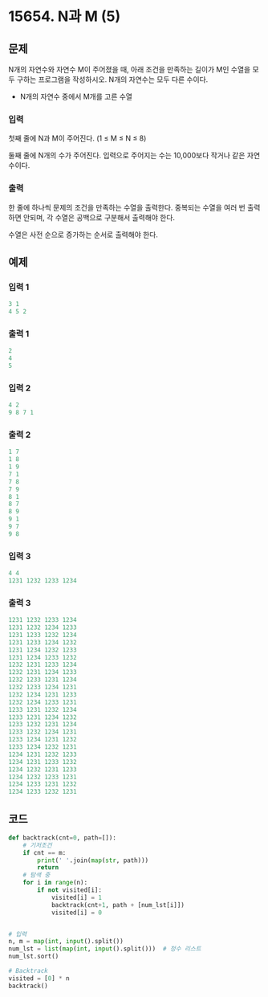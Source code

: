 # 15654. N과 M (5)

## 문제

N개의 자연수와 자연수 M이 주어졌을 때, 아래 조건을 만족하는 길이가 M인 수열을 모두 구하는 프로그램을 작성하시오. N개의 자연수는 모두 다른 수이다.

- N개의 자연수 중에서 M개를 고른 수열



### 입력

첫째 줄에 N과 M이 주어진다. (1 ≤ M ≤ N ≤ 8)

둘째 줄에 N개의 수가 주어진다. 입력으로 주어지는 수는 10,000보다 작거나 같은 자연수이다.

### 출력

한 줄에 하나씩 문제의 조건을 만족하는 수열을 출력한다. 중복되는 수열을 여러 번 출력하면 안되며, 각 수열은 공백으로 구분해서 출력해야 한다.

수열은 사전 순으로 증가하는 순서로 출력해야 한다.





## 예제

### 입력 1

```python
3 1
4 5 2
```

### 출력 1

```python
2
4
5
```



### 입력 2

```python
4 2
9 8 7 1
```

### 출력 2

```python
1 7
1 8
1 9
7 1
7 8
7 9
8 1
8 7
8 9
9 1
9 7
9 8
```



### 입력 3

```python
4 4
1231 1232 1233 1234
```

### 출력 3

```python
1231 1232 1233 1234
1231 1232 1234 1233
1231 1233 1232 1234
1231 1233 1234 1232
1231 1234 1232 1233
1231 1234 1233 1232
1232 1231 1233 1234
1232 1231 1234 1233
1232 1233 1231 1234
1232 1233 1234 1231
1232 1234 1231 1233
1232 1234 1233 1231
1233 1231 1232 1234
1233 1231 1234 1232
1233 1232 1231 1234
1233 1232 1234 1231
1233 1234 1231 1232
1233 1234 1232 1231
1234 1231 1232 1233
1234 1231 1233 1232
1234 1232 1231 1233
1234 1232 1233 1231
1234 1233 1231 1232
1234 1233 1232 1231
```





## 코드

```python
def backtrack(cnt=0, path=[]):
    # 기저조건
    if cnt == m:
        print(' '.join(map(str, path)))
        return
    # 탐색 중
    for i in range(n):
        if not visited[i]:
            visited[i] = 1
            backtrack(cnt+1, path + [num_lst[i]])
            visited[i] = 0


# 입력
n, m = map(int, input().split())
num_lst = list(map(int, input().split()))  # 정수 리스트
num_lst.sort()

# Backtrack
visited = [0] * n
backtrack()
```
